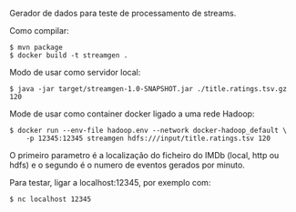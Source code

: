 Gerador de dados para teste de processamento de streams.

Como compilar:

    $ mvn package
    $ docker build -t streamgen .

Modo de usar como servidor local:

    $ java -jar target/streamgen-1.0-SNAPSHOT.jar ./title.ratings.tsv.gz 120
    
Mode de usar como container docker ligado a uma rede Hadoop:

    $ docker run --env-file hadoop.env --network docker-hadoop_default \
        -p 12345:12345 streamgen hdfs:///input/title.ratings.tsv 120

O primeiro parametro é a localização do ficheiro do IMDb (local, http ou hdfs)
e o segundo é o numero de eventos gerados por minuto.

Para testar, ligar a localhost:12345, por exemplo com:

    $ nc localhost 12345